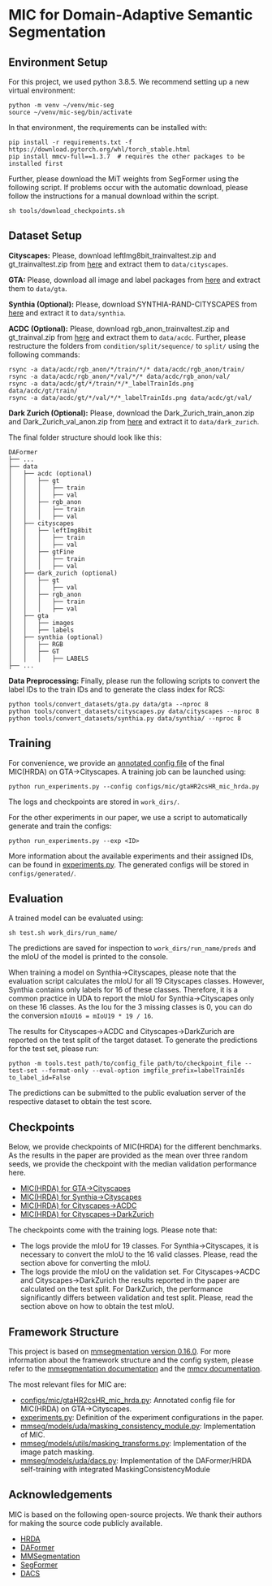 # MIC for Domain-Adaptive Semantic Segmentation

## Environment Setup

For this project, we used python 3.8.5. We recommend setting up a new virtual
environment:

```shell
python -m venv ~/venv/mic-seg
source ~/venv/mic-seg/bin/activate
```

In that environment, the requirements can be installed with:

```shell
pip install -r requirements.txt -f https://download.pytorch.org/whl/torch_stable.html
pip install mmcv-full==1.3.7  # requires the other packages to be installed first
```

Further, please download the MiT weights from SegFormer using the
following script. If problems occur with the automatic download, please follow
the instructions for a manual download within the script.

```shell
sh tools/download_checkpoints.sh
```

## Dataset Setup

**Cityscapes:** Please, download leftImg8bit_trainvaltest.zip and
gt_trainvaltest.zip from [here](https://www.cityscapes-dataset.com/downloads/)
and extract them to `data/cityscapes`.

**GTA:** Please, download all image and label packages from
[here](https://download.visinf.tu-darmstadt.de/data/from_games/) and extract
them to `data/gta`.

**Synthia (Optional):** Please, download SYNTHIA-RAND-CITYSCAPES from
[here](http://synthia-dataset.net/downloads/) and extract it to `data/synthia`.

**ACDC (Optional):** Please, download rgb_anon_trainvaltest.zip and
gt_trainval.zip from [here](https://acdc.vision.ee.ethz.ch/download) and
extract them to `data/acdc`. Further, please restructure the folders from
`condition/split/sequence/` to `split/` using the following commands:

```shell
rsync -a data/acdc/rgb_anon/*/train/*/* data/acdc/rgb_anon/train/
rsync -a data/acdc/rgb_anon/*/val/*/* data/acdc/rgb_anon/val/
rsync -a data/acdc/gt/*/train/*/*_labelTrainIds.png data/acdc/gt/train/
rsync -a data/acdc/gt/*/val/*/*_labelTrainIds.png data/acdc/gt/val/
```

**Dark Zurich (Optional):** Please, download the Dark_Zurich_train_anon.zip
and Dark_Zurich_val_anon.zip from
[here](https://www.trace.ethz.ch/publications/2019/GCMA_UIoU/) and extract it
to `data/dark_zurich`.

The final folder structure should look like this:

```none
DAFormer
├── ...
├── data
│   ├── acdc (optional)
│   │   ├── gt
│   │   │   ├── train
│   │   │   ├── val
│   │   ├── rgb_anon
│   │   │   ├── train
│   │   │   ├── val
│   ├── cityscapes
│   │   ├── leftImg8bit
│   │   │   ├── train
│   │   │   ├── val
│   │   ├── gtFine
│   │   │   ├── train
│   │   │   ├── val
│   ├── dark_zurich (optional)
│   │   ├── gt
│   │   │   ├── val
│   │   ├── rgb_anon
│   │   │   ├── train
│   │   │   ├── val
│   ├── gta
│   │   ├── images
│   │   ├── labels
│   ├── synthia (optional)
│   │   ├── RGB
│   │   ├── GT
│   │   │   ├── LABELS
├── ...
```

**Data Preprocessing:** Finally, please run the following scripts to convert the label IDs to the
train IDs and to generate the class index for RCS:

```shell
python tools/convert_datasets/gta.py data/gta --nproc 8
python tools/convert_datasets/cityscapes.py data/cityscapes --nproc 8
python tools/convert_datasets/synthia.py data/synthia/ --nproc 8
```

## Training

For convenience, we provide an [annotated config file](configs/mic/gtaHR2csHR_mic_hrda.py)
of the final MIC(HRDA) on GTA→Cityscapes. A training job can be launched using:

```shell
python run_experiments.py --config configs/mic/gtaHR2csHR_mic_hrda.py
```

The logs and checkpoints are stored in `work_dirs/`.

For the other experiments in our paper, we use a script to automatically
generate and train the configs:

```shell
python run_experiments.py --exp <ID>
```

More information about the available experiments and their assigned IDs, can be
found in [experiments.py](experiments.py). The generated configs will be stored
in `configs/generated/`.

## Evaluation

A trained model can be evaluated using:

```shell
sh test.sh work_dirs/run_name/
```

The predictions are saved for inspection to
`work_dirs/run_name/preds`
and the mIoU of the model is printed to the console.

When training a model on Synthia→Cityscapes, please note that the
evaluation script calculates the mIoU for all 19 Cityscapes classes. However,
Synthia contains only labels for 16 of these classes. Therefore, it is a common
practice in UDA to report the mIoU for Synthia→Cityscapes only on these 16
classes. As the Iou for the 3 missing classes is 0, you can do the conversion
`mIoU16 = mIoU19 * 19 / 16`.

The results for Cityscapes→ACDC and Cityscapes→DarkZurich are reported on
the test split of the target dataset. To generate the predictions for the test
set, please run:

```shell
python -m tools.test path/to/config_file path/to/checkpoint_file --test-set --format-only --eval-option imgfile_prefix=labelTrainIds to_label_id=False
```

The predictions can be submitted to the public evaluation server of the
respective dataset to obtain the test score.

## Checkpoints

Below, we provide checkpoints of MIC(HRDA) for the different benchmarks.
As the results in the paper are provided as the mean over three random
seeds, we provide the checkpoint with the median validation performance here.

* [MIC(HRDA) for GTA→Cityscapes](https://drive.google.com/file/d/1p_Ytxmj8EckYsq6SdZNZJNC3sgxVRn2d/view?usp=sharing)
* [MIC(HRDA) for Synthia→Cityscapes](https://drive.google.com/file/d/1-Ed0Z2APrhIdsuQTOWXNlZwJJ9Yr2-Vu/view?usp=sharing)
* [MIC(HRDA) for Cityscapes→ACDC](https://drive.google.com/file/d/10RNOAyUY5nYKzIIbNTie458r9etzfvtc/view?usp=share_link)
* [MIC(HRDA) for Cityscapes→DarkZurich](https://drive.google.com/file/d/1HXIwLULUsspBG4U1UAd7OQnDq1G33aTA/view?usp=sharing)

The checkpoints come with the training logs. Please note that:

* The logs provide the mIoU for 19 classes. For Synthia→Cityscapes, it is
  necessary to convert the mIoU to the 16 valid classes. Please, read the
  section above for converting the mIoU.
* The logs provide the mIoU on the validation set. For Cityscapes→ACDC and
  Cityscapes→DarkZurich the results reported in the paper are calculated on the
  test split. For DarkZurich, the performance significantly differs between
  validation and test split. Please, read the section above on how to obtain
  the test mIoU.

## Framework Structure

This project is based on [mmsegmentation version 0.16.0](https://github.com/open-mmlab/mmsegmentation/tree/v0.16.0).
For more information about the framework structure and the config system,
please refer to the [mmsegmentation documentation](https://mmsegmentation.readthedocs.io/en/latest/index.html)
and the [mmcv documentation](https://mmcv.readthedocs.ihttps://arxiv.org/abs/2007.08702o/en/v1.3.7/index.html).

The most relevant files for MIC are:

* [configs/mic/gtaHR2csHR_mic_hrda.py](configs/mic/gtaHR2csHR_mic_hrda.py):
  Annotated config file for MIC(HRDA) on GTA→Cityscapes.
* [experiments.py](experiments.py):
  Definition of the experiment configurations in the paper.
* [mmseg/models/uda/masking_consistency_module.py](mmseg/models/uda/masking_consistency_module.py):
  Implementation of MIC.
* [mmseg/models/utils/masking_transforms.py](mmseg/models/utils/masking_transforms.py):
  Implementation of the image patch masking.
* [mmseg/models/uda/dacs.py](mmseg/models/uda/dacs.py):
  Implementation of the DAFormer/HRDA self-training with integrated MaskingConsistencyModule

## Acknowledgements

MIC is based on the following open-source projects. We thank their
authors for making the source code publicly available.

* [HRDA](https://github.com/lhoyer/HRDA)
* [DAFormer](https://github.com/lhoyer/DAFormer)
* [MMSegmentation](https://github.com/open-mmlab/mmsegmentation)
* [SegFormer](https://github.com/NVlabs/SegFormer)
* [DACS](https://github.com/vikolss/DACS)
